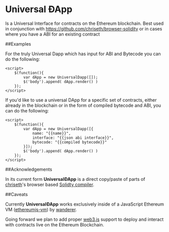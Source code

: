 # Universal ÐApp


Is a Universal Interface for contracts on the Ethereum blockchain. Best used in conjunction with https://github.com/chriseth/browser-solidity or in cases where you have a ABI for an existing contract

##Examples

For the truly Universal Dapp which has input for ABI and Bytecode you can do the following:

	<script>
        $(function(){
            var dApp = new UniversalDapp([]);
            $('body').append( dApp.render() )
        });
    </script>


If you'd like to use a universal DApp for a specific set of contracts, either already in the blockchain or in the form of compiled bytecode and ABI, you can do the following: 


	<script>
        $(function(){
            var dApp = new UniversalDapp([{
				name: "{{name}}",
				interface: "{{json abi interface}}",
				bytecode: "{{compiled bytecode}}"
            }]);
            $('body').append( dApp.render() )
        });
    </script>

##Acknowledgements

In its current form **UniversalÐApp** is a direct copy/paste of parts of [chriseth](https://github.com/chriseth)'s browser based [Solidty compiler](https://github.com/chriseth/browser-solidity).

##Caveats

Currently **UniversalÐApp** works exclusively inside of a JavaScript Ethereum VM ([ethereumjs-vm](https://github.com/ethereum/ethereumjs-vm)) by [wanderer](https://github.com/wanderer).

Going forward we plan to add proper [web3.js](https://github.com/ethereum/web3.js) support to deploy and interact with contracts live on the Ethereum Blockchain.
